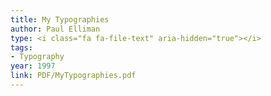 ```yaml
---
title: My Typographies
author: Paul Elliman
type: <i class="fa fa-file-text" aria-hidden="true"></i>
tags:
- Typography
year: 1997
link: PDF/MyTypographies.pdf
---
```

